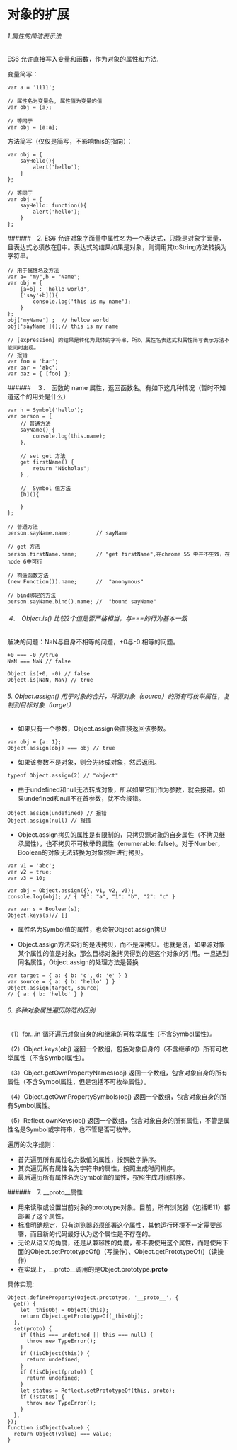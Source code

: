 # 对象的扩展

###### 1.属性的简洁表示法
ES6 允许直接写入变量和函数，作为对象的属性和方法.

变量简写：
```
var a = '1111';

// 属性名为变量名, 属性值为变量的值
var obj = {a};

// 等同于
var obj = {a:a};

```

方法简写（仅仅是简写，不影响this的指向）：
```
var obj = {
    sayHello(){
        alert('hello');
    }
};

// 等同于
var obj = {
    sayHello: function(){
        alert('hello');
    }
};
```

######　2. ES6 允许对象字面量中属性名为一个表达式，只能是对象字面量，且表达式必须放在[]中。表达式的结果如果是对象，则调用其toString方法转换为字符串。

```
// 用于属性名及方法
var a= "my",b = "Name";
var obj = {
    [a+b] : 'hello world',
    ['say'+b](){
        console.log('this is my name');
    }
};
obj['myName'] ;  // hellow world
obj['sayName']();// this is my name

// [expression] 的结果是转化为具体的字符串，所以 属性名表达式和属性简写表示方法不能同时出现。
// 报错
var foo = 'bar';
var bar = 'abc';
var baz = { [foo] };
```

######　３.　函数的 name 属性，返回函数名。有如下这几种情况（暂时不知道这个的用处是什么）

```
var h = Symbol('hello');
var person = {
    // 普通方法
    sayName() {
        console.log(this.name);
    },

    // set get 方法
    get firstName() {
        return "Nicholas";
    } ,

    //  Symbol 值方法
    [h](){

    }
};

// 普通方法
person.sayName.name;        // sayName

// get 方法
person.firstName.name;      // "get firstName",在chrome 55 中并不生效，在node 6中可行

// 构造函数方法
(new Function()).name;      //  "anonymous"

// bind绑定的方法
person.sayName.bind().name; //  "bound sayName"

```

###### ４.　Object.is() 比较2个值是否严格相当，与===的行为基本一致
解决的问题：NaN与自身不相等的问题，+0与-0 相等的问题。
```
+0 === -0 //true
NaN === NaN // false

Object.is(+0, -0) // false
Object.is(NaN, NaN) // true
```

###### 5. Object.assign() 用于对象的合并，将源对象（source）的所有可*枚举属性*，复制到目标对象（target）

- 如果只有一个参数，Object.assign会直接返回该参数。
```
var obj = {a: 1};
Object.assign(obj) === obj // true
```

- 如果该参数不是对象，则会先转成对象，然后返回。
```
typeof Object.assign(2) // "object"
```

- 由于undefined和null无法转成对象，所以如果它们作为参数，就会报错。如果undefined和null不在首参数，就不会报错。
```
Object.assign(undefined) // 报错
Object.assign(null) // 报错
```

- Object.assign拷贝的属性是有限制的，只拷贝源对象的自身属性（不拷贝继承属性），也不拷贝不可枚举的属性（enumerable: false）。对于Number，Boolean的对象无法转换为对象然后进行拷贝。

```
var v1 = 'abc';
var v2 = true;
var v3 = 10;

var obj = Object.assign({}, v1, v2, v3);
console.log(obj); // { "0": "a", "1": "b", "2": "c" }

var var s = Boolean(s);
Object.keys(s)// []
```

- 属性名为Symbol值的属性，也会被Object.assign拷贝

- Object.assign方法实行的是浅拷贝，而不是深拷贝。也就是说，如果源对象某个属性的值是对象，那么目标对象拷贝得到的是这个对象的引用。一旦遇到同名属性，Object.assign的处理方法是替换
```
var target = { a: { b: 'c', d: 'e' } }
var source = { a: { b: 'hello' } }
Object.assign(target, source)
// { a: { b: 'hello' } }
```


###### 6. 多种对象属性遍历防范的区别
（1）for...in 循环遍历对象自身的和继承的可枚举属性（不含Symbol属性）。

（2）Object.keys(obj) 返回一个数组，包括对象自身的（不含继承的）所有可枚举属性（不含Symbol属性）。

（3）Object.getOwnPropertyNames(obj) 返回一个数组，包含对象自身的所有属性（不含Symbol属性，但是包括不可枚举属性）。

（4）Object.getOwnPropertySymbols(obj) 返回一个数组，包含对象自身的所有Symbol属性。

（5）Reflect.ownKeys(obj) 返回一个数组，包含对象自身的所有属性，不管是属性名是Symbol或字符串，也不管是否可枚举。

遍历的次序规则：
- 首先遍历所有属性名为数值的属性，按照数字排序。
- 其次遍历所有属性名为字符串的属性，按照生成时间排序。
- 最后遍历所有属性名为Symbol值的属性，按照生成时间排序。

######　7. __proto__属性

- 用来读取或设置当前对象的prototype对象。目前，所有浏览器（包括IE11）都部署了这个属性。
- 标准明确规定，只有浏览器必须部署这个属性，其他运行环境不一定需要部署，而且新的代码最好认为这个属性是不存在的。
- 无论从语义的角度，还是从兼容性的角度，都不要使用这个属性，而是使用下面的Object.setPrototypeOf()（写操作）、Object.getPrototypeOf()（读操作）
- 在实现上，__proto__调用的是Object.prototype.__proto__

具体实现:

```
Object.defineProperty(Object.prototype, '__proto__', {
  get() {
    let _thisObj = Object(this);
    return Object.getPrototypeOf(_thisObj);
  },
  set(proto) {
    if (this === undefined || this === null) {
      throw new TypeError();
    }
    if (!isObject(this)) {
      return undefined;
    }
    if (!isObject(proto)) {
      return undefined;
    }
    let status = Reflect.setPrototypeOf(this, proto);
    if (!status) {
      throw new TypeError();
    }
  },
});
function isObject(value) {
  return Object(value) === value;
}
```


